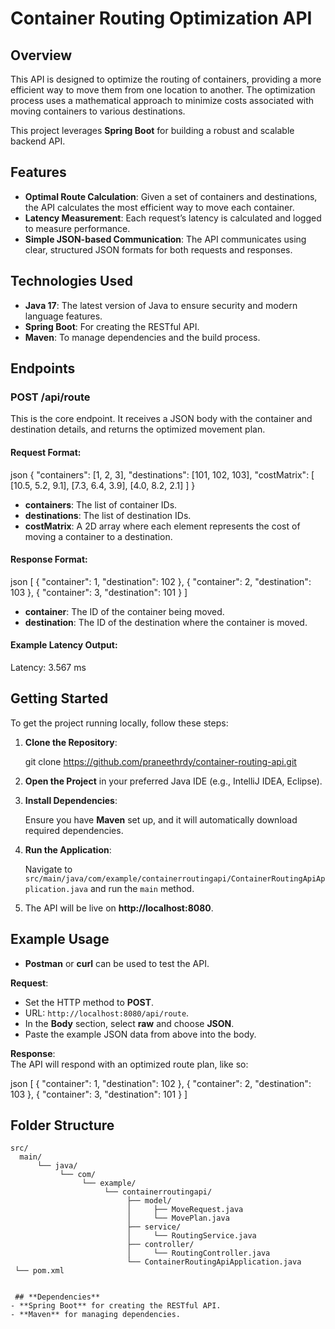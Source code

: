 # **Container Routing Optimization API**

## Overview

This API is designed to optimize the routing of containers, providing a more efficient way to move them from one location to another. The optimization process uses a mathematical approach to minimize costs associated with moving containers to various destinations.

This project leverages **Spring Boot** for building a robust and scalable backend API.

## Features

- **Optimal Route Calculation**: Given a set of containers and destinations, the API calculates the most efficient way to move each container.
- **Latency Measurement**: Each request’s latency is calculated and logged to measure performance.
- **Simple JSON-based Communication**: The API communicates using clear, structured JSON formats for both requests and responses.

## Technologies Used

- **Java 17**: The latest version of Java to ensure security and modern language features.
- **Spring Boot**: For creating the RESTful API.
- **Maven**: To manage dependencies and the build process.

## Endpoints

### **POST /api/route**

This is the core endpoint. It receives a JSON body with the container and destination details, and returns the optimized movement plan.

#### Request Format:

json
{
"containers": [1, 2, 3],
"destinations": [101, 102, 103],
"costMatrix": [
[10.5, 5.2, 9.1],
[7.3, 6.4, 3.9],
[4.0, 8.2, 2.1]
]
}

- **containers**: The list of container IDs.
- **destinations**: The list of destination IDs.
- **costMatrix**: A 2D array where each element represents the cost of moving a container to a destination.

#### Response Format:

json
[
{
"container": 1,
"destination": 102
},
{
"container": 2,
"destination": 103
},
{
"container": 3,
"destination": 101
}
]

- **container**: The ID of the container being moved.
- **destination**: The ID of the destination where the container is moved.

#### Example Latency Output:

Latency: 3.567 ms

## Getting Started

To get the project running locally, follow these steps:

1. **Clone the Repository**:

   git clone https://github.com/praneethrdy/container-routing-api.git

2. **Open the Project** in your preferred Java IDE (e.g., IntelliJ IDEA, Eclipse).

3. **Install Dependencies**:

   Ensure you have **Maven** set up, and it will automatically download required dependencies.

4. **Run the Application**:

   Navigate to `src/main/java/com/example/containerroutingapi/ContainerRoutingApiApplication.java` and run the `main` method.

5. The API will be live on **http://localhost:8080**.

## Example Usage

- **Postman** or **curl** can be used to test the API.

**Request**:

- Set the HTTP method to **POST**.
- URL: `http://localhost:8080/api/route`.
- In the **Body** section, select **raw** and choose **JSON**.
- Paste the example JSON data from above into the body.

**Response**:  
The API will respond with an optimized route plan, like so:

json
[
{
"container": 1,
"destination": 102
},
{
"container": 2,
"destination": 103
},
{
"container": 3,
"destination": 101
}
]

## **Folder Structure**

```plaintext
src/
  main/
      └── java/
           └── com/
                └── example/
                     └── containerroutingapi/
                          ├── model/
                          │     ├── MoveRequest.java
                          │     └── MovePlan.java
                          ├── service/
                          │     └── RoutingService.java
                          ├── controller/
                          │     └── RoutingController.java
                          └── ContainerRoutingApiApplication.java
 └── pom.xml


 ## **Dependencies**
- **Spring Boot** for creating the RESTful API.
- **Maven** for managing dependencies.
```
